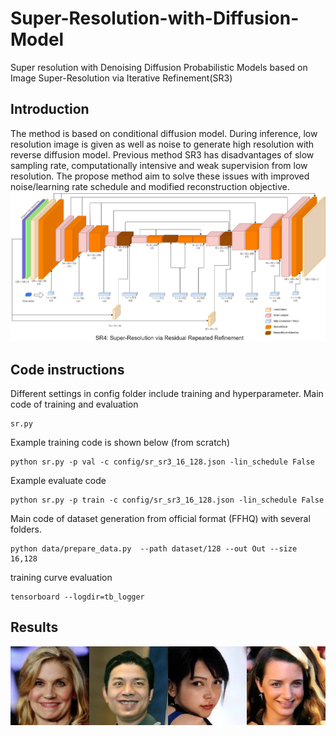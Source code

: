 # Super-Resolution-with-Diffusion-Model
Super resolution with  Denoising Diffusion Probabilistic Models based on Image Super-Resolution via Iterative Refinement(SR3)
## Introduction
The method is based on conditional diffusion model. During inference, low resolution image is given as well as noise to generate high resolution with reverse diffusion model.
Previous method SR3 has disadvantages of slow sampling rate, computationally intensive and weak supervision from low resolution. The propose method aim to solve these issues with improved noise/learning rate schedule and modified reconstruction objective.
 ![Architecture](archit.jpg)
## Code instructions
Different settings in config folder include training and hyperparameter. 
Main code of training and evaluation
```
sr.py
```
Example training code is shown below (from scratch)
```
python sr.py -p val -c config/sr_sr3_16_128.json -lin_schedule False
```
Example evaluate code
```
python sr.py -p train -c config/sr_sr3_16_128.json -lin_schedule False
```
Main code of dataset generation from official format (FFHQ) with several folders.
```
python data/prepare_data.py  --path dataset/128 --out Out --size 16,128
```
training curve evaluation
```
tensorboard --logdir=tb_logger
```

## Results
 ![result](disp/att8/att8.jpg)
